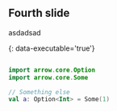 ## Fourth slide

asdadsad

{: data-executable='true'}

```kotlin

import arrow.core.Option
import arrow.core.Some

// Something else 
val a: Option<Int> = Some(1)
```
